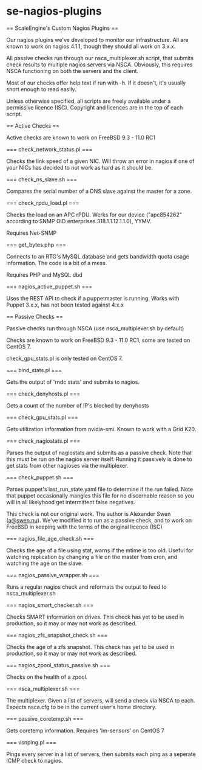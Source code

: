 # se-nagios-plugins
== ScaleEngine's Custom Nagios Plugins ==

Our nagios plugins we've developed to monitor our infrastructure.  All are known to work on nagios 4.1.1, though they should all work on 3.x.x.

All passive checks run through our nsca_multiplexer.sh script, that submits check results to multiple nagios servers via NSCA.  Obviously, this requires NSCA functioning on both the servers and the client.

Most of our checks offer help text if run with -h.  If it doesn't, it's usually short enough to read easily.

Unless otherwise specified, all scripts are freely available under a permissive licence (ISC).  Copyright and licences are in the top of each script.

== Active Checks ==

Active checks are known to work on FreeBSD 9.3 - 11.0 RC1

=== check_network_status.pl ===

Checks the link speed of a given NIC.  Will throw an error in nagios if one of your NICs has decided to not work as hard as it should be.

=== check_ns_slave.sh ===

Compares the serial number of a DNS slave against the master for a zone.

=== check_rpdu_load.pl ===

Checks the load on an APC rPDU.  Werks for our device ("apc854262" according to SNMP OID enterprises.318.1.1.12.1.1.0), YYMV.  

Requires Net-SNMP

=== get_bytes.php ===

Connects to an RTG's MySQL database and gets bandwidth quota usage information.  The code is a bit of a mess.

Requires PHP and  MySQL dbd

=== nagios_active_puppet.sh ===

Uses the REST API to check if a puppetmaster is running.  Works with Puppet 3.x.x, has not been tested against 4.x.x

== Passive Checks ==

Passive checks run through NSCA (use nsca_multiplexer.sh by default)

Checks are known to work on FreeBSD 9.3 - 11.0 RC1, some are tested on CentOS 7.

check_gpu_stats.pl is only tested on CentOS 7.

=== bind_stats.pl ===

Gets the output of 'rndc stats' and submits to nagios.

=== check_denyhosts.pl ===

Gets a count of the number of IP's blocked by denyhosts

=== check_gpu_stats.pl ===

Gets utilization information from nvidia-smi.  Known to work with a Grid K20.

=== check_nagiostats.pl ===

Parses the output of nagiostats and submits as a passive check.  Note that this must be run on the nagios server itself.  Running it passively is done to get stats from other nagioses via the multiplexer.

=== check_puppet.sh ===

Parses puppet's last_run_state.yaml file to determine if the run failed.  Note that puppet occasionally mangles this file for no discernable reason so you will in all likelyhood get intermittent false negatives.

This check is not our original work.  The author is Alexander Swen (a@swen.nu).  We've modified it to run as a passive check, and to work on FreeBSD in keeping with the terms of the original licence (ISC)

=== nagios_file_age_check.sh ===

Checks the age of a file using stat, warns if the mtime is too old.  Useful for watching replication by changing a file on the master from cron, and watching the age on the slave.

=== nagios_passive_wrapper.sh ===

Runs a regular nagios check and reformats the output to feed to nsca_multiplexer.sh

=== nagios_smart_checker.sh ===

Checks SMART information on drives.  This check has yet to be used in production, so it may or may not work as described.

=== nagios_zfs_snapshot_check.sh ===

Checks the age of a zfs snapshot.  This check has yet to be used in production, so it may or may not work as described.

=== nagios_zpool_status_passive.sh ===

Checks on the health of a zpool.

=== nsca_multiplexer.sh ===

The multiplexer.  Given a list of servers, will send a check via NSCA to each.  Expects nsca.cfg to be in the current user's home directory.

=== passive_coretemp.sh ===

Gets coretemp information.  Requires 'lm-sensors' on CentOS 7

=== vsnping.pl ===

Pings every server in a list of servers, then submits each ping as a seperate ICMP check to nagios.
